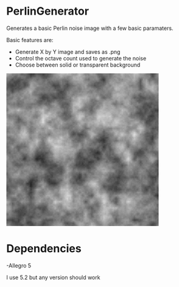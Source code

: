 # PerlinGenerator
Generates a basic Perlin noise image with a few basic paramaters.

Basic features are:
- Generate X by Y image and saves as .png
- Control the octave count used to generate the noise
- Choose between solid or transparent background

![Alt text](bin/sample.png)

# Dependencies

-Allegro 5

I use 5.2 but any version should work
